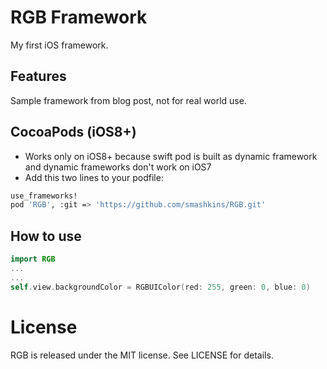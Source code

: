 # RGB Framework

My first iOS framework.
## Features
Sample framework from blog post, not for real world use.

## CocoaPods (iOS8+)
- Works only on iOS8+ because swift pod is built as dynamic framework and dynamic frameworks don't work on iOS7
- Add this two lines to your podfile: 
```bash
use_frameworks!
pod 'RGB', :git => 'https://github.com/smashkins/RGB.git'
```
## How to use
```swift
import RGB
...
...
self.view.backgroundColor = RGBUIColor(red: 255, green: 0, blue: 0)
```

# License 

RGB is released under the MIT license. See LICENSE for details.